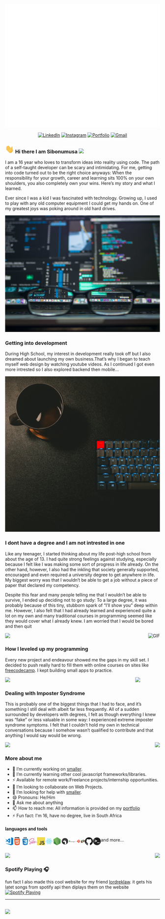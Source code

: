 <div align="center">
	<br>
	<a href="https://s-lungelo.netlify.app"> 
		<img src="header.svg" width="800" height="400">
	</a>
	<br>
</div>

<p align="center">
	<!-- <a href="https://github.com/S-codes14"><img src="https://img.shields.io/github/followers/S-codes14?label=GitHub&style=social" alt="GitHub"></a> -->
	<!-- <a href="https://www.linkedin.com/in/sibongumusa-lungelo-28268220a/"><img src="https://img.shields.io/badge/LinkedIn--_.svg?style=social&logo=linkedin" alt="LinkedIn"></a> -->
	<a href="https://www.linkedin.com/in/sibongumusa-lungelo-28268220a/"><img src="https://img.shields.io/badge/linkedin-%230077B5.svg?&style=for-the-badge&logo=linkedin&logoColor=white" alt="LinkedIn"></a>
	<!-- <a href="https://www.instagram.com/sbongumusas/"><img src="https://img.shields.io/badge/-Instagram-dd2a7b?
	logo=instagram&logoColor=white&link=https://www.instagram.com/sbongumusas/" alt="Instagram" /></a> -->
	<a href="https://www.instagram.com/sbongumusas/"><img src="https://img.shields.io/badge/instagram-%23E4405F.svg?&style=for-the-badge&logo=instagram&logoColor=white" alt="Instagram" /></a>
	<a href="https://s-lungelo.netlify.app"><img src="https://img.shields.io/badge/-Portfolio%20Website-%233781da?&style=for-the-badge" alt="Portfolio" /></a>
    <!-- <a href="mailto:smlmnguni14@gmail.com"><img src="https://img.shields.io/badge/-smlmnguni14@gmail.com-c14438?
	style=flat-square&logo=Gmail&logoColor=white&link=mailto:smlmnguni14@gmail.com" alt="Gmail" /></a> -->
	<a href="mailto:smlmnguni14@gmail.com"><img src="https://img.shields.io/badge/-smlmnguni14@gmail.com-c14438?style=for-the-badge&logo=Gmail&logoColor=white" alt="Gmail" /></a>
	
</p>


### <img src="https://raw.githubusercontent.com/S-codes14/S-codes14/main/Hi.gif" width="29px"> Hi there I am Sibonumusa  <img src="https://github.com/TheDudeThatCode/TheDudeThatCode/blob/master/Assets/Earth.gif" width="24px">
I am a 16 year who loves to transform ideas into reality using code. The path of a self-taught developer can be scary and intimidating. For me, getting into code turned out to be the right choice anyways: When the responsibility for your growth, career and learning sits 100% on your own shoulders, you also completely own your wins. Here’s my story and what I learned.

Ever since I was a kid I was fascinated with technology. Growing up, I used to play with any old computer equipment I could get my hands on. One of my greatest joys was poking around in old hard drives.

<img src="https://raw.githubusercontent.com/S-codes14/S-codes14/main/kevin-ku-w7ZyuGYNpRQ-unsplash.jpg">

### Getting into development
During High School, my interest in development really took off but I also dreamed about launching my own business.That’s why I began to teach myself web design by watching youtube videos. As I continued I got even more intrested so I also explored backend then mobile...  

<img src="https://raw.githubusercontent.com/S-codes14/S-codes14/main/nubelson-fernandes--Xqckh_XVU4-unsplash.jpg">

### I dont have a degree and I am not intrested in one
Like any teenager, I started thinking about my life post-high school from about the age of 13. I had quite strong feelings against studying, especially because I felt like I was making some sort of progress in life already. On the other hand, however, I also had the inkling that society generally supported, encouraged and even required a university degree to get anywhere in life. My biggest worry was that I wouldn’t be able to get a job without a piece of paper that declared my competency.

Despite this fear and many people telling me that I wouldn’t be able to survive, I ended up deciding not to go study: To a large degree, it was probably because of this tiny, stubborn spark of “I’ll show you” deep within me. However, I also felt that I had already learned and experienced quite a lot on my own and many traditional courses in programming seemed like they would cover what I already knew. I am worried that I would be bored and then quit

<img src="https://images.unsplash.com/photo-1499673610122-01c7122c5dcb?ixid=MnwxMjA3fDB8MHxzZWFyY2h8Mjl8fGNvZGluZyUyMHF1b3Rlc3xlbnwwfHwwfHw%3D&ixlib=rb-1.2.1&auto=format&fit=crop&w=500&q=60">
  <img align="right" alt="GIF" src="https://media.giphy.com/media/ZVik7pBtu9dNS/giphy.gif" />


### How I leveled up my programming
Every new project and endeavour showed me the gaps in my skill set. I decided to push really hard to fill them with online courses on sites like [freecodecamp](freecodecamp.org). I kept building small apps to practice.

<img src="https://images.unsplash.com/photo-1536148935331-408321065b18?ixid=MnwxMjA3fDB8MHxzZWFyY2h8MzN8fGNvZGluZyUyMHF1b3Rlc3xlbnwwfHwwfHw%3D&ixlib=rb-1.2.1&auto=format&fit=crop&w=500&q=60">
<img align="right" src="https://github.com/TheDudeThatCode/TheDudeThatCode/blob/master/Assets/Developer.gif" width="80px">

### Dealing with Imposter Syndrome
This is probably one of the biggest things that I had to face, and it’s something I still deal with albeit far less frequently. All of a sudden surrounded by developers with degrees, I felt as though everything I knew was “fake” or less valuable in some way: I experienced extreme imposter syndrome symptoms. I felt that I couldn’t hold my own in technical conversations because I somehow wasn’t qualified to contribute and that anything I would say would be wrong.

<img src="https://images.unsplash.com/photo-1489875347897-49f64b51c1f8?ixlib=rb-1.2.1&ixid=MnwxMjA3fDB8MHxzZWFyY2h8MjR8fGNvZGluZyUyMHF1b3Rlc3xlbnwwfHwwfHw%3D&auto=format&fit=crop&w=500&q=60">

<img align="right" src="https://images.unsplash.com/photo-1487014679447-9f8336841d58?ixlib=rb-1.2.1&ixid=MnwxMjA3fDB8MHxjb2xsZWN0aW9uLXBhZ2V8M3wxNTk2NzQyfHxlbnwwfHx8fA%3D%3D&auto=format&fit=crop&w=500&q=60">


### More about me
- 🔭 I’m currently working on [smaller](https://github.com/users/S-codes14/projects/1).
- 🌱 I’m currently learning other cool javascript frameworks/libraries.
- ⚡ Available for remote work/Freelance projects/internship opportunities.
- 👯 I’m looking to collaborate on Web Projects.
- 🤔 I’m looking for help with [smaller](https://github.com/users/S-codes14/projects/1).
- 😄 Pronouns: He/Him 
- 💬 Ask me about anything
- 📫 How to reach me: All information is provided on my [portfolio](https://s-lungelo.netlify.app)
- ⚡ Fun fact: I'm 16, have no degree, live in South Africa
#### languages and tools
<img align="left" alt="Visual Studio Code" width="26px" src="https://raw.githubusercontent.com/github/explore/80688e429a7d4ef2fca1e82350fe8e3517d3494d/topics/visual-studio-code/visual-studio-code.png" />
<img align="left" alt="HTML5" width="26px" src="https://raw.githubusercontent.com/github/explore/80688e429a7d4ef2fca1e82350fe8e3517d3494d/topics/html/html.png" />
<img align="left" alt="CSS3" width="26px" src="https://raw.githubusercontent.com/github/explore/80688e429a7d4ef2fca1e82350fe8e3517d3494d/topics/css/css.png" />
<img align="left" alt="Sass" width="26px" src="https://raw.githubusercontent.com/github/explore/80688e429a7d4ef2fca1e82350fe8e3517d3494d/topics/sass/sass.png" />
<img align="left" alt="JavaScript" width="26px" src="https://raw.githubusercontent.com/github/explore/80688e429a7d4ef2fca1e82350fe8e3517d3494d/topics/javascript/javascript.png" />
<img align="left" alt="React" width="26px" src="https://raw.githubusercontent.com/github/explore/80688e429a7d4ef2fca1e82350fe8e3517d3494d/topics/react/react.png" />
<img align="left" alt="Node.js" width="26px" src="https://raw.githubusercontent.com/github/explore/80688e429a7d4ef2fca1e82350fe8e3517d3494d/topics/nodejs/nodejs.png" />
<img align="left" alt="Deno" width="26px" src="https://raw.githubusercontent.com/github/explore/361e2821e2dea67711cde99c9c40ed357061cf27/topics/deno/deno.png" />
<img align="left" alt="MongoDB" width="26px" src="https://raw.githubusercontent.com/github/explore/80688e429a7d4ef2fca1e82350fe8e3517d3494d/topics/mongodb/mongodb.png" />
<img align="left" alt="Git" width="26px" src="https://raw.githubusercontent.com/github/explore/80688e429a7d4ef2fca1e82350fe8e3517d3494d/topics/git/git.png" />
<img align="left" alt="GitHub" width="26px" src="https://raw.githubusercontent.com/github/explore/78df643247d429f6cc873026c0622819ad797942/topics/github/github.png" />
<img align="left" alt="HTML5" width="26px" src="https://raw.githubusercontent.com/github/explore/80688e429a7d4ef2fca1e82350fe8e3517d3494d/topics/terminal/terminal.png" /> and more...

<br/>
<br/>
<br/>

<img src="https://images.unsplash.com/photo-1561347981-969c80cf4463?ixid=MnwxMjA3fDB8MHxzZWFyY2h8MXx8Y29kaW5nJTIwcXVvdGVzfGVufDB8fDB8fA%3D%3D&ixlib=rb-1.2.1&auto=format&fit=crop&w=500&q=60"> 
<img align="right" src="https://images.unsplash.com/photo-1510915228340-29c85a43dcfe?ixid=MnwxMjA3fDB8MHxjb2xsZWN0aW9uLXBhZ2V8NXw4MjQyNzMzMXx8ZW58MHx8fHw%3D&ixlib=rb-1.2.1&auto=format&fit=crop&w=500&q=60">


### Spotify Playing 🎧
fun fact I also made this cool website for my friend [lordreklaw](https://lordreklaw.netlify.app). it gets his latet songs from spotify api then diplays them on the website
[<img src="https://i.giphy.com/media/u47BEpzW733OVBActo/giphy.webp" alt=" Spotify Playing" width="350" />](https://open.spotify.com/track/5CogFDejMmQcMYdxde2Nnw?si=638a13d39b4e4421)
<!-- https://open.spotify.com/track/5CogFDejMmQcMYdxde2Nnw?si=638a13d39b4e4421 -->
<!-- https://open.spotify.com/artist/3QEpFar19QY3iyQiPohAy2?si=IEZqHF7VTc22YGc-a1HVkQ -->
<!-- https://open.spotify.com/playlist/2G1nszIp6V98RO2Ttgq5tl?si=c5f197cc2bb04882 -->


---

<br />

<img src="https://github-readme-stats.vercel.app/api?username=S-codes14&hide=prs&show_icons=true&title_color=3380C4&icon_color=3380C4&text_color=edf2f7&bg_color=151515" />


<!-- is a ✨ _special_ ✨ repository because its `README.md` (this file) appears on your GitHub profile.

Here are some ideas to get you started:

- 🔭 I’m currently working on ...
- 🌱 I’m currently learning ...
- 👯 I’m looking to collaborate on ...
- 🤔 I’m looking for help with ...
- 💬 Ask me about ...
- 📫 How to reach me: ...
- 😄 Pronouns: ...
- ⚡ Fun fact: ...
-->
